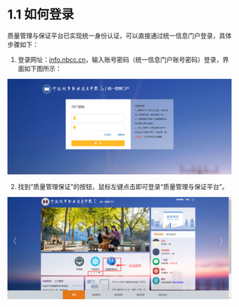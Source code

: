 # 1.1 如何登录

质量管理与保证平台已实现统一身份认证，可以直接通过统一信息门户登录，具体步骤如下：

1. 登录网址：[info.nbcc.cn](http://info.nbcc.cn)，输入账号密码（统一信息门户账号密码）登录，界面如下图所示：
 
<div align=center><img width="600" src="../img/chapter01/1.png"/></div>

2. 找到“质量管理保证”的按钮，鼠标左键点击即可登录“质量管理与保证平台”。

<div align=center><img width="600" src="../img/chapter01/2.png"/></div>